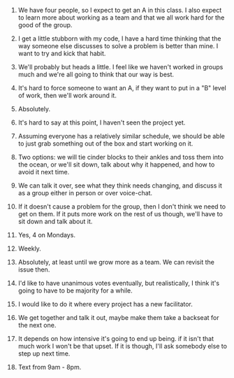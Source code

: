 1. We have four people, so I expect to get an A in this class. I also expect to learn more about working as a team and that we all work hard for the good of the group.

2. I get a little stubborn with my code, I have a hard time thinking that the way someone else discusses to solve a problem is better than mine. I want to try and kick that habit.

3. We'll probably but heads a little. I feel like we haven't worked in groups much and we're all going to think that our way is best.

4. It's hard to force someone to want an A, if they want to put in a "B" level of work, then we'll work around it.

5. Absolutely.

6. It's hard to say at this point, I haven't seen the project yet.

7. Assuming everyone has a relatively similar schedule, we should be able to just grab something out of the box and start working on it.

8. Two options: we will tie cinder blocks to their ankles and toss them into the ocean, or we'll sit down, talk about why it happened, and how to avoid it next time.

9. We can talk it over, see what they think needs changing, and discuss it as a group either in person or over voice-chat.

10. If it doesn't cause a problem for the group, then I don't think we need to get on them. If it puts more work on the rest of us though, we'll have to sit down and talk about it.

11. Yes, 4 on Mondays.

12. Weekly.

13. Absolutely, at least until we grow more as a team. We can revisit the issue then.

14. I'd like to have unanimous votes eventually, but realistically, I think it's going to have to be majority for a while.

15. I would like to do it where every project has a new facilitator.

16. We get together and talk it out, maybe make them take a backseat for the next one.

17. It depends on how intensive it's going to end up being. if it isn't that much work I won't be that upset. If it is though, I'll ask somebody else to step up next time.

18. Text from 9am - 8pm.
